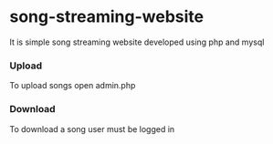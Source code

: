 # song-streaming-website
It is simple song streaming website developed using php and mysql

### Upload
To upload songs open admin.php

### Download
To download a song user must be logged in 
